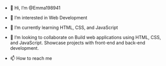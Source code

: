 - 👋 Hi, I’m @Emma198941 

- 👀 I’m interested in Web Development
- 🌱 I’m currently learning HTML, CSS, and JavaScript
- 💞️ I’m looking to collaborate on Build web applications using HTML, CSS, and JavaScript. Showcase projects with front-end and back-end development.
- 📫 How to reach me 

<!---
Emma198941/Emma198941 is a ✨ special ✨ repository because its `README.md` (this file) appears on your GitHub profile.
You can click the Preview link to take a look at your changes.
--->
